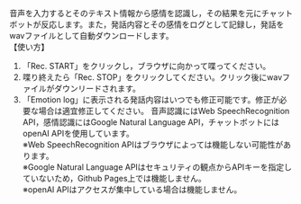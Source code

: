 音声を入力するとそのテキスト情報から感情を認識し，その結果を元にチャットボットが反応します。また，発話内容とその感情をログとして記録し，発話をwavファイルとして自動ダウンロードします。  
【使い方】  
1. 「Rec. START」をクリックし，ブラウザに向かって喋ってください。
2. 喋り終えたら「Rec. STOP」をクリックしてください。クリック後にwavファイルがダウンリードされます。
3. 「Emotion log」に表示される発話内容はいつでも修正可能です。修正が必要な場合は適宜修正してください。
音声認識にはWeb SpeechRecognition API，感情認識にはGoogle Natural Language API，チャットボットにはopenAI APIを使用しています。  
※Web SpeechRecognition APIはブラウザによっては機能しない可能性があります。  
※Google Natural Language APIはセキュリティの観点からAPIキーを指定していないため，Github Pages上では機能しません。  
※openAI APIはアクセスが集中している場合は機能しません。


